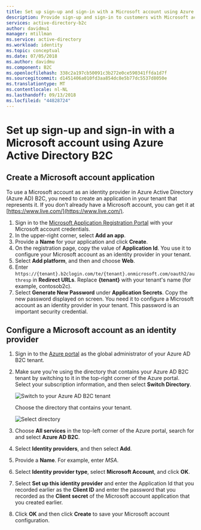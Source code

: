 ```yaml
---
title: Set up sign-up and sign-in with a Microsoft account using Azure Active Directory B2C | Microsoft Docs
description: Provide sign-up and sign-in to customers with Microsoft accounts in your applications using Azure Active Directory B2C.
services: active-directory-b2c
author: davidmu1
manager: mtillman
ms.service: active-directory
ms.workload: identity
ms.topic: conceptual
ms.date: 07/05/2018
ms.author: davidmu
ms.component: B2C
ms.openlocfilehash: 338c2a197cb50091c3b272e0ce590341ffda1d7f
ms.sourcegitcommit: d1451406a010fd3aa854dc8e5b77dc5537d8050e
ms.translationtype: MT
ms.contentlocale: nl-NL
ms.lasthandoff: 09/13/2018
ms.locfileid: "44828724"
---
```

# <a name="set-up-sign-up-and-sign-in-with-a-microsoft-account-using-azure-active-directory-b2c"></a>Set up sign-up and sign-in with a Microsoft account using Azure Active Directory B2C

## <a name="create-a-microsoft-account-application"></a>Create a Microsoft account application

To use a Microsoft account as an identity provider in Azure Active Directory (Azure AD) B2C, you need to create an application in your tenant that represents it. If you don’t already have a Microsoft account, you can get it at [https://www.live.com/](https://www.live.com/).

1. Sign in to the [Microsoft Application Registration Portal](https://apps.dev.microsoft.com/?referrer=https://azure.microsoft.com/documentation/articles&deeplink=/appList) with your Microsoft account credentials.
2. In the upper-right corner, select **Add an app**.
3. Provide a **Name** for your application and click **Create**.
4. On the registration page, copy the value of **Application Id**. You use it to configure your Microsoft account as an identity provider in your tenant.
5. Select **Add platform**, and then and choose **Web**.
6. Enter `https://{tenant}.b2clogin.com/te/{tenant}.onmicrosoft.com/oauth2/authresp` in **Redirect URLs**. Replace **{tenant}** with your tenant's name (for example, contosob2c).
7. Select **Generate New Password** under **Application Secrets**. Copy the new password displayed on screen. You need it to configure a Microsoft account as an identity provider in your tenant. This password is an important security credential.

## <a name="configure-a-microsoft-account-as-an-identity-provider"></a>Configure a Microsoft account as an identity provider

1. Sign in to the [Azure portal](https://portal.azure.com/) as the global administrator of your Azure AD B2C tenant.
2. Make sure you're using the directory that contains your Azure AD B2C tenant by switching to it in the top-right corner of the Azure portal. Select your subscription information, and then select **Switch Directory**. 

    ![Switch to your Azure AD B2C tenant](./media/active-directory-b2c-setup-msa-app/switch-directories.png)

    Choose the directory that contains your tenant.

    ![Select directory](./media/active-directory-b2c-setup-msa-app/select-directory.png)

3. Choose **All services** in the top-left corner of the Azure portal, search for and select **Azure AD B2C**.
4. Select **Identity providers**, and then select **Add**.
5. Provide a **Name**. For example, enter *MSA*.
6. Select **Identity provider type**, select **Microsoft Account**, and click **OK**.
7. Select **Set up this identity provider** and enter the Application Id that you recorded earlier as the **Client ID** and enter the password that you recorded as the **Client secret** of the Microsoft account application that you created earlier.
8. Click **OK** and then click **Create** to save your Microsoft account configuration.

